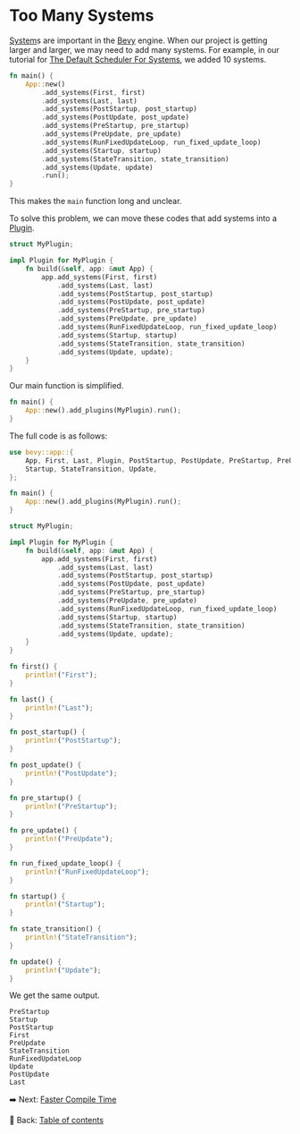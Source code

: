 # Too Many Systems

[System](https://docs.rs/bevy/latest/bevy/ecs/system/trait.System.html)s are important in the [Bevy](https://bevyengine.org/) engine.
When our project is getting larger and larger, we may need to add many systems.
For example, in our tutorial for [The Default Scheduler For Systems](./the_default_scheduler_for_systems.md), we added 10 systems.

```rust
fn main() {
    App::new()
        .add_systems(First, first)
        .add_systems(Last, last)
        .add_systems(PostStartup, post_startup)
        .add_systems(PostUpdate, post_update)
        .add_systems(PreStartup, pre_startup)
        .add_systems(PreUpdate, pre_update)
        .add_systems(RunFixedUpdateLoop, run_fixed_update_loop)
        .add_systems(Startup, startup)
        .add_systems(StateTransition, state_transition)
        .add_systems(Update, update)
        .run();
}
```

This makes the `main` function long and unclear.

To solve this problem, we can move these codes that add systems into a [Plugin](https://docs.rs/bevy/latest/bevy/app/trait.Plugin.html).

```rust
struct MyPlugin;

impl Plugin for MyPlugin {
    fn build(&self, app: &mut App) {
        app.add_systems(First, first)
            .add_systems(Last, last)
            .add_systems(PostStartup, post_startup)
            .add_systems(PostUpdate, post_update)
            .add_systems(PreStartup, pre_startup)
            .add_systems(PreUpdate, pre_update)
            .add_systems(RunFixedUpdateLoop, run_fixed_update_loop)
            .add_systems(Startup, startup)
            .add_systems(StateTransition, state_transition)
            .add_systems(Update, update);
    }
}
```

Our main function is simplified.

```rust
fn main() {
    App::new().add_plugins(MyPlugin).run();
}
```

The full code is as follows:

```rust
use bevy::app::{
    App, First, Last, Plugin, PostStartup, PostUpdate, PreStartup, PreUpdate, RunFixedUpdateLoop,
    Startup, StateTransition, Update,
};

fn main() {
    App::new().add_plugins(MyPlugin).run();
}

struct MyPlugin;

impl Plugin for MyPlugin {
    fn build(&self, app: &mut App) {
        app.add_systems(First, first)
            .add_systems(Last, last)
            .add_systems(PostStartup, post_startup)
            .add_systems(PostUpdate, post_update)
            .add_systems(PreStartup, pre_startup)
            .add_systems(PreUpdate, pre_update)
            .add_systems(RunFixedUpdateLoop, run_fixed_update_loop)
            .add_systems(Startup, startup)
            .add_systems(StateTransition, state_transition)
            .add_systems(Update, update);
    }
}

fn first() {
    println!("First");
}

fn last() {
    println!("Last");
}

fn post_startup() {
    println!("PostStartup");
}

fn post_update() {
    println!("PostUpdate");
}

fn pre_startup() {
    println!("PreStartup");
}

fn pre_update() {
    println!("PreUpdate");
}

fn run_fixed_update_loop() {
    println!("RunFixedUpdateLoop");
}

fn startup() {
    println!("Startup");
}

fn state_transition() {
    println!("StateTransition");
}

fn update() {
    println!("Update");
}
```

We get the same output.

```text
PreStartup
Startup
PostStartup
First
PreUpdate
StateTransition
RunFixedUpdateLoop
Update
PostUpdate
Last
```

:arrow_right:  Next: [Faster Compile Time](./faster_compile_time.md)

:blue_book: Back: [Table of contents](./../README.md)
